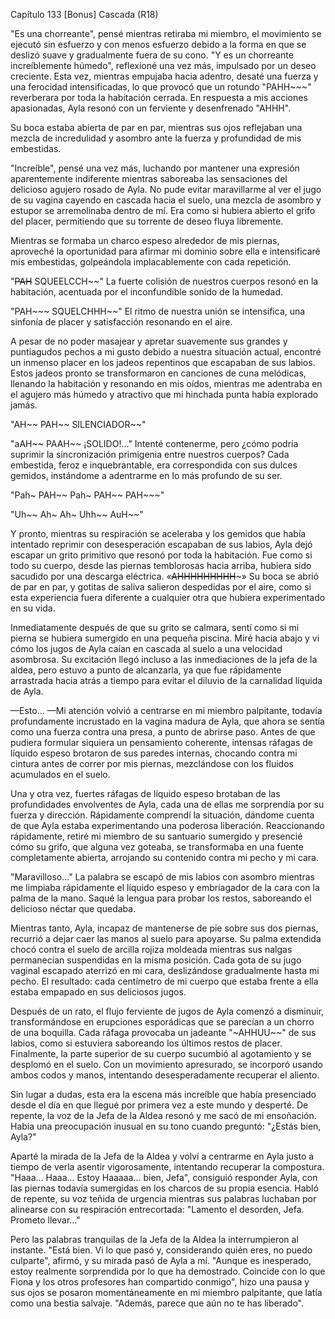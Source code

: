 
Capítulo 133 [Bonus] Cascada (R18)

"Es una chorreante", pensé mientras retiraba mi miembro, el movimiento se ejecutó sin esfuerzo y con menos esfuerzo debido a la forma en que se deslizó suave y gradualmente fuera de su cono. "Y es un chorreante increíblemente húmedo", reflexioné una vez más, impulsado por un deseo creciente. Esta vez, mientras empujaba hacia adentro, desaté una fuerza y ​​​​una ferocidad intensificadas, lo que provocó que un rotundo "PAHH~~~" reverberara por toda la habitación cerrada. En respuesta a mis acciones apasionadas, Ayla resonó con un ferviente y desenfrenado "AHHH".

Su boca estaba abierta de par en par, mientras sus ojos reflejaban una mezcla de incredulidad y asombro ante la fuerza y ​​​​profundidad de mis embestidas.

"Increíble", pensé una vez más, luchando por mantener una expresión aparentemente indiferente mientras saboreaba las sensaciones del delicioso agujero rosado de Ayla. No pude evitar maravillarme al ver el jugo de su vagina cayendo en cascada hacia el suelo, una mezcla de asombro y estupor se arremolinaba dentro de mí. Era como si hubiera abierto el grifo del placer, permitiendo que su torrente de deseo fluya libremente.

Mientras se formaba un charco espeso alrededor de mis piernas, aproveché la oportunidad para afirmar mi dominio sobre ella e intensificaré mis embestidas, golpeándola implacablemente con cada repetición.

"~~PAH~~ SQUEELCCH~~" La fuerte colisión de nuestros cuerpos resonó en la habitación, acentuada por el inconfundible sonido de la humedad.

"PAH~~~ SQUELCHHH~~" El ritmo de nuestra unión se intensifica, una sinfonía de placer y satisfacción resonando en el aire.

A pesar de no poder masajear y apretar suavemente sus grandes y puntiagudos pechos a mi gusto debido a nuestra situación actual, encontré un inmenso placer en los jadeos repentinos que escapaban de sus labios. Estos jadeos pronto se transformaron en canciones de cuna melódicas, llenando la habitación y resonando en mis oídos, mientras me adentraba en el agujero más húmedo y atractivo que mi hinchada punta había explorado jamás.

"AH~~ PAH~~ SILENCIADOR~~"

"aAH~~ PAAH~~ ¡SOLIDO!..." Intenté contenerme, pero ¿cómo podría suprimir la sincronización primigenia entre nuestros cuerpos? Cada embestida, feroz e inquebrantable, era correspondida con sus dulces gemidos, instándome a adentrarme en lo más profundo de su ser.

"Pah~ PAH~~ Pah~ PAH~~ PAH~~~"

"Uh~~ Ah~ Ah~ Uhh~~ AuH~~"

Y pronto, mientras su respiración se aceleraba y los gemidos que había intentado reprimir con desesperación escapaban de sus labios, Ayla dejó escapar un grito primitivo que resonó por toda la habitación. Fue como si todo su cuerpo, desde las piernas temblorosas hacia arriba, hubiera sido sacudido por una descarga eléctrica. «~~AHHHHHHHHH~~~» Su boca se abrió de par en par, y gotitas de saliva salieron despedidas por el aire, como si esta experiencia fuera diferente a cualquier otra que hubiera experimentado en su vida.

Inmediatamente después de que su grito se calmara, sentí como si mi pierna se hubiera sumergido en una pequeña piscina. Miré hacia abajo y vi cómo los jugos de Ayla caían en cascada al suelo a una velocidad asombrosa. Su excitación llegó incluso a las inmediaciones de la jefa de la aldea, pero estuvo a punto de alcanzarla, ya que fue rápidamente arrastrada hacia atrás a tiempo para evitar el diluvio de la carnalidad líquida de Ayla.

—Esto… —Mi atención volvió a centrarse en mi miembro palpitante, todavía profundamente incrustado en la vagina madura de Ayla, que ahora se sentía como una fuerza contra una presa, a punto de abrirse paso. Antes de que pudiera formular siquiera un pensamiento coherente, intensas ráfagas de líquido espeso brotaron de sus paredes internas, chocando contra mi cintura antes de correr por mis piernas, mezclándose con los fluidos acumulados en el suelo.

Una y otra vez, fuertes ráfagas de líquido espeso brotaban de las profundidades envolventes de Ayla, cada una de ellas me sorprendía por su fuerza y ​​dirección. Rápidamente comprendí la situación, dándome cuenta de que Ayla estaba experimentando una poderosa liberación. Reaccionando rápidamente, retiré mi miembro de su santuario sumergido y presencié cómo su grifo, que alguna vez goteaba, se transformaba en una fuente completamente abierta, arrojando su contenido contra mi pecho y mi cara.

"Maravilloso..." La palabra se escapó de mis labios con asombro mientras me limpiaba rápidamente el líquido espeso y embriagador de la cara con la palma de la mano. Saqué la lengua para probar los restos, saboreando el delicioso néctar que quedaba.

Mientras tanto, Ayla, incapaz de mantenerse de pie sobre sus dos piernas, recurrió a dejar caer las manos al suelo para apoyarse. Su palma extendida chocó contra el suelo de arcilla rojiza moldeada mientras sus nalgas permanecían suspendidas en la misma posición. Cada gota de su jugo vaginal escapado aterrizó en mi cara, deslizándose gradualmente hasta mi pecho. El resultado: cada centímetro de mi cuerpo que estaba frente a ella estaba empapado en sus deliciosos jugos.

Después de un rato, el flujo ferviente de jugos de Ayla comenzó a disminuir, transformándose en erupciones esporádicas que se parecían a un chorro de una boquilla. Cada ráfaga provocaba un jadeante "~AHHUU~~" de sus labios, como si estuviera saboreando los últimos restos de placer. Finalmente, la parte superior de su cuerpo sucumbió al agotamiento y se desplomó en el suelo. Con un movimiento apresurado, se incorporó usando ambos codos y manos, intentando desesperadamente recuperar el aliento.

Sin lugar a dudas, esta era la escena más increíble que había presenciado desde el día en que llegué por primera vez a este mundo y desperté. De repente, la voz de la Jefa de la Aldea resonó y me sacó de mi ensoñación. Había una preocupación inusual en su tono cuando preguntó: "¿Estás bien, Ayla?"

Aparté la mirada de la Jefa de la Aldea y volví a centrarme en Ayla justo a tiempo de verla asentir vigorosamente, intentando recuperar la compostura. "Haaa... Haaa... Estoy Haaaaa... bien, Jefa", consiguió responder Ayla, con las piernas todavía sumergidas en los charcos de su propia esencia. Habló de repente, su voz teñida de urgencia mientras sus palabras luchaban por alinearse con su respiración entrecortada: "Lamento el desorden, Jefa. Prometo llevar..."

Pero las palabras tranquilas de la Jefa de la Aldea la interrumpieron al instante. "Está bien. Vi lo que pasó y, considerando quién eres, no puedo culparte", afirmó, y su mirada pasó de Ayla a mí. "Aunque es inesperado, estoy realmente sorprendida por lo que ha demostrado. Coincide con lo que Fiona y los otros profesores han compartido conmigo", hizo una pausa y sus ojos se posaron momentáneamente en mi miembro palpitante, que latía como una bestia salvaje. "Además, parece que aún no te has liberado".